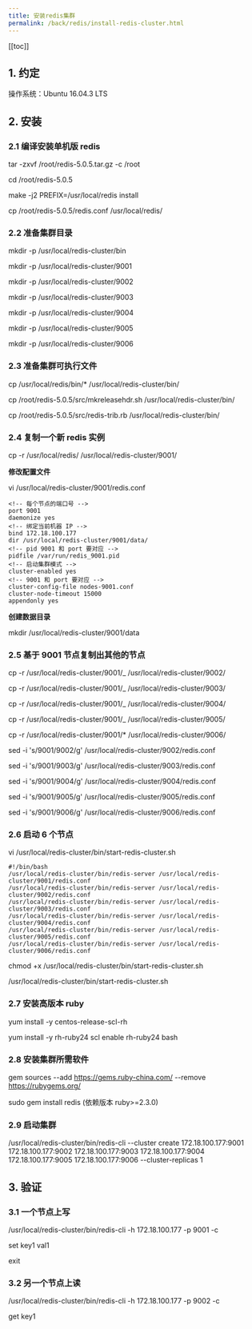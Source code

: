 ```yaml
---
title: 安装redis集群
permalink: /back/redis/install-redis-cluster.html
---
```


[[toc]]

## 1. 约定

操作系统：Ubuntu 16.04.3 LTS

## 2. 安装

### 2.1 编译安装单机版 redis

tar -zxvf /root/redis-5.0.5.tar.gz -c /root

cd /root/redis-5.0.5

make -j2 PREFIX=/usr/local/redis install

cp /root/redis-5.0.5/redis.conf /usr/local/redis/

### 2.2 准备集群目录

mkdir -p /usr/local/redis-cluster/bin

mkdir -p /usr/local/redis-cluster/9001

mkdir -p /usr/local/redis-cluster/9002

mkdir -p /usr/local/redis-cluster/9003

mkdir -p /usr/local/redis-cluster/9004

mkdir -p /usr/local/redis-cluster/9005

mkdir -p /usr/local/redis-cluster/9006

### 2.3 准备集群可执行文件

cp /usr/local/redis/bin/\* /usr/local/redis-cluster/bin/

cp /root/redis-5.0.5/src/mkreleasehdr.sh /usr/local/redis-cluster/bin/

cp /root/redis-5.0.5/src/redis-trib.rb /usr/local/redis-cluster/bin/

### 2.4 复制一个新 redis 实例

cp -r /usr/local/redis/ /usr/local/redis-cluster/9001/

**修改配置文件**

vi /usr/local/redis-cluster/9001/redis.conf

```
<!-- 每个节点的端口号 -->
port 9001
daemonize yes
<!-- 绑定当前机器 IP -->
bind 172.18.100.177
dir /usr/local/redis-cluster/9001/data/
<!-- pid 9001 和 port 要对应 -->
pidfile /var/run/redis_9001.pid
<!-- 启动集群模式 -->
cluster-enabled yes
<!-- 9001 和 port 要对应 -->
cluster-config-file nodes-9001.conf
cluster-node-timeout 15000
appendonly yes
```

**创建数据目录**

mkdir /usr/local/redis-cluster/9001/data

### 2.5 基于 9001 节点复制出其他的节点

cp -r /usr/local/redis-cluster/9001/\_ /usr/local/redis-cluster/9002/

cp -r /usr/local/redis-cluster/9001/\_ /usr/local/redis-cluster/9003/

cp -r /usr/local/redis-cluster/9001/\_ /usr/local/redis-cluster/9004/

cp -r /usr/local/redis-cluster/9001/\_ /usr/local/redis-cluster/9005/

cp -r /usr/local/redis-cluster/9001/\* /usr/local/redis-cluster/9006/

sed -i 's/9001/9002/g' /usr/local/redis-cluster/9002/redis.conf

sed -i 's/9001/9003/g' /usr/local/redis-cluster/9003/redis.conf

sed -i 's/9001/9004/g' /usr/local/redis-cluster/9004/redis.conf

sed -i 's/9001/9005/g' /usr/local/redis-cluster/9005/redis.conf

sed -i 's/9001/9006/g' /usr/local/redis-cluster/9006/redis.conf

### 2.6 启动 6 个节点

vi /usr/local/redis-cluster/bin/start-redis-cluster.sh

```
#!/bin/bash
/usr/local/redis-cluster/bin/redis-server /usr/local/redis-cluster/9001/redis.conf
/usr/local/redis-cluster/bin/redis-server /usr/local/redis-cluster/9002/redis.conf
/usr/local/redis-cluster/bin/redis-server /usr/local/redis-cluster/9003/redis.conf
/usr/local/redis-cluster/bin/redis-server /usr/local/redis-cluster/9004/redis.conf
/usr/local/redis-cluster/bin/redis-server /usr/local/redis-cluster/9005/redis.conf
/usr/local/redis-cluster/bin/redis-server /usr/local/redis-cluster/9006/redis.conf
```

chmod +x /usr/local/redis-cluster/bin/start-redis-cluster.sh

/usr/local/redis-cluster/bin/start-redis-cluster.sh

### 2.7 安装高版本 ruby

yum install -y centos-release-scl-rh

yum install -y rh-ruby24
scl enable rh-ruby24 bash

### 2.8 安装集群所需软件

gem sources --add https://gems.ruby-china.com/ --remove https://rubygems.org/

sudo gem install redis (依赖版本 ruby>=2.3.0)

### 2.9 启动集群

/usr/local/redis-cluster/bin/redis-cli --cluster create 172.18.100.177:9001 172.18.100.177:9002 172.18.100.177:9003 172.18.100.177:9004 172.18.100.177:9005 172.18.100.177:9006 --cluster-replicas 1

## 3. 验证

### 3.1 一个节点上写

/usr/local/redis-cluster/bin/redis-cli -h 172.18.100.177 -p 9001 -c

set key1 val1

exit

### 3.2 另一个节点上读

/usr/local/redis-cluster/bin/redis-cli -h 172.18.100.177 -p 9002 -c

get key1
